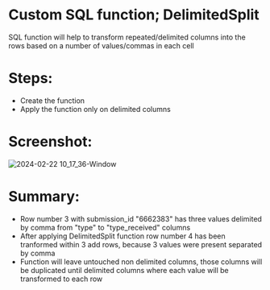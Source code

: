 # Custom SQL function; DelimitedSplit

SQL function will help to transform repeated/delimited columns into the rows based on a number of values/commas in each cell

# Steps:
- Create the function
- Apply the function only on delimited columns

# Screenshot:
![2024-02-22 10_17_36-Window](https://github.com/milosp-89/delimiter_split_script/assets/155644532/a6dbe46b-0b52-4440-bb5a-6b96c4380999)

# Summary:
- Row number 3 with submission_id "6662383" has three values delimited by comma from "type" to "type_received" columns
- After applying DelimitedSplit function row number 4 has been tranformed within 3 add rows, because 3 values were present 
  separated by comma
- Function will leave untouched non delimited columns, those columns will be duplicated until delimited columns where each 
  value will be transformed to each row
